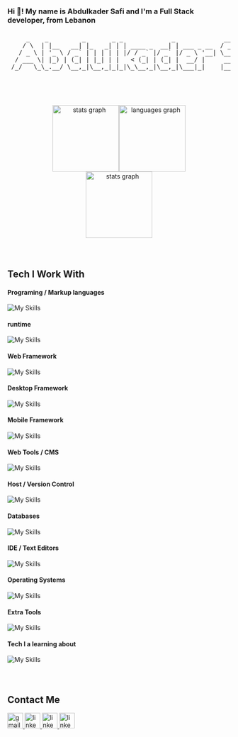 <h3 align="left">Hi 👋! My name is Abdulkader Safi and I'm a Full Stack developer, from Lebanon</h3>

###

<p align="center">
  <pre>
     _    _         _       _ _             _             ____         __ _ 
    / \  | |__   __| |_   _| | | ____ _  __| | ___ _ __  / ___|  __ _ / _(_)
   / _ \ | '_ \ / _` | | | | | |/ / _` |/ _` |/ _ \ '__| \___ \ / _` | |_| |
  / ___ \| |_) | (_| | |_| | |   < (_| | (_| |  __/ |     ___) | (_| |  _| |
 /_/   \_\_.__/ \__,_|\__,_|_|_|\_\__,_|\__,_|\___|_|    |____/ \__,_|_| |_|
  </pre>
</p>

###

<br clear="both">

###

<div align="center" style="width: 100% ;display: flex; justify-content: center; align-item: center;">
  <img src="https://github-readme-stats.vercel.app/api?username=Abdulkader-Safi&hide_title=false&hide_rank=false&show_icons=true&include_all_commits=true&count_private=true&disable_animations=false&theme=dracula&locale=en&hide_border=false" height="150" alt="stats graph"  />
  <img src="https://github-readme-stats.vercel.app/api/top-langs?username=Abdulkader-Safi&locale=en&hide_title=false&layout=compact&card_width=320&langs_count=5&theme=dracula&hide_border=false" height="150" alt="languages graph"  />
</div>

<div align="center">
  <img src="https://github-readme-streak-stats.herokuapp.com/?user=Abdulkader-Safi&locale=en&&theme=dracula" height="150" alt="stats graph"  />
</div>

###

<br clear="both">

## Tech I Work With

#### Programing / Markup languages

![My Skills](https://skillicons.dev/icons?i=html,css,js,ts,java,dart,lua,markdown)

#### runtime

![My Skills](https://skillicons.dev/icons?i=bun,nodejs)

#### Web Framework

![My Skills](https://skillicons.dev/icons?i=react,bootstrap,tailwind,next,nest,express,hono)

#### Desktop Framework

![My Skills](https://skillicons.dev/icons?i=electron)

#### Mobile Framework

![My Skills](https://skillicons.dev/icons?i=react,flutter)

#### Web Tools / CMS

![My Skills](https://skillicons.dev/icons?i=redux,prisma,vite,wordpress,strapi)

#### Host / Version Control

![My Skills](https://skillicons.dev/icons?i=git,github,aws,netlify,vercel)

#### Databases

![My Skills](https://skillicons.dev/icons?i=mongo,postgres,mysql,firebase,supabase)

#### IDE / Text Editors

![My Skills](https://skillicons.dev/icons?i=vscode,vim,neovim,androidstudio)

#### Operating Systems

![My Skills](https://skillicons.dev/icons?i=linux,ubuntu,arch,windows,apple)

#### Extra Tools

![My Skills](https://skillicons.dev/icons?i=docker,figma,arduino,obsidian,postman)

#### Tech I a learning about

![My Skills](https://skillicons.dev/icons?i=go,rust,tauri,spring,vue,graphql,jest,threejs,odoo)

###

<br clear="both">

## Contact Me

<div align="left">
  <a href="mailto:safi.abdulkader@gmai.com" target="_blank">
    <img src="https://img.shields.io/static/v1?message=Gmail&logo=gmail&label=&color=D14836&logoColor=white&labelColor=&style=for-the-badge" height="35" alt="gmail logo"  />
  </a>
  <a href="https://linkedin.com/in/abdulkader-safi" target="_blank">
    <img src="https://img.shields.io/static/v1?message=LinkedIn&logo=linkedin&label=&color=0077B5&logoColor=white&labelColor=&style=for-the-badge" height="35" alt="linkedin logo"  />
  </a>
  <a href="https://twitter.com/AbdulkaderSafi" target="_blank">
    <img src="https://img.shields.io/static/v1?message=X/TWITTER&logo=x&label=&color=000&logoColor=white&labelColor=&style=for-the-badge" height="35" alt="linkedin logo"  />
  </a>
  <a href="https://wa.me/0096176499386" target="_blank">
    <img src="https://img.shields.io/static/v1?message=Whatsapp&logo=whatsapp&label=&color=25D366&logoColor=white&labelColor=&style=for-the-badge" height="35" alt="linkedin logo"  />
  </a>
</div>

###

<br clear="both">
